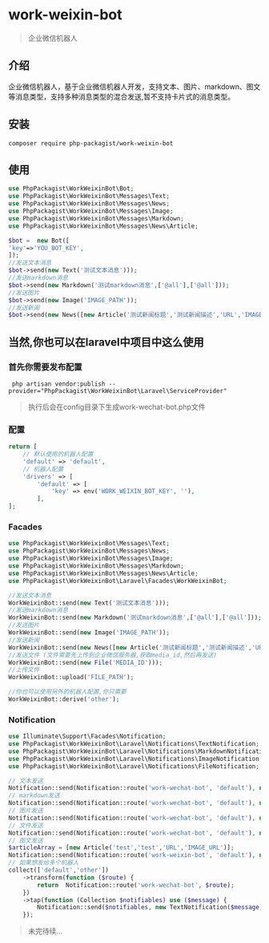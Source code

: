 # work-weixin-bot
> 企业微信机器人

## 介绍
企业微信机器人，基于企业微信机器人开发，支持文本、图片、markdown、图文等消息类型，支持多种消息类型的混合发送,暂不支持卡片式的消息类型。

## 安装
```composer require php-packagist/work-weixin-bot```

## 使用
```php
use PhpPackagist\WorkWeixinBot\Bot;
use PhpPackagist\WorkWeixinBot\Messages\Text;
use PhpPackagist\WorkWeixinBot\Messages\News;
use PhpPackagist\WorkWeixinBot\Messages\Image;
use PhpPackagist\WorkWeixinBot\Messages\Markdown;
use PhpPackagist\WorkWeixinBot\Messages\News\Article;

$bot =  new Bot([
'key'=>'YOU_BOT_KEY',
]);
//发送文本消息
$bot->send(new Text('测试文本消息')));
//发送markdown消息
$bot->send(new Markdown('测试markdown消息',['@all'],['@all']));
//发送图片
$bot->send(new Image('IMAGE_PATH'));
//发送新闻
$bot->send(new News([new Article('测试新闻标题','测试新闻描述','URL','IMAGE_URL')])));
```
## 当然,你也可以在laravel中项目中这么使用

### 首先你需要发布配置
```` php artisan vendor:publish --provider="PhpPackagist\WorkWeixinBot\Laravel\ServiceProvider"````
>执行后会在config目录下生成work-wechat-bot.php文件

### 配置
```php
return [
    // 默认使用的机器人配置
    'default' => 'default',
    // 机器人配置
    'drivers' => [
        'default' => [
            'key' => env('WORK_WEIXIN_BOT_KEY', ''),
        ],
];

````
### Facades
```php
use PhpPackagist\WorkWeixinBot\Messages\Text;
use PhpPackagist\WorkWeixinBot\Messages\News;
use PhpPackagist\WorkWeixinBot\Messages\Image;
use PhpPackagist\WorkWeixinBot\Messages\Markdown;
use PhpPackagist\WorkWeixinBot\Messages\News\Article;
use PhpPackagist\WorkWeixinBot\Laravel\Facades\WorkWeixinBot;

//发送文本消息
WorkWeixinBot::send(new Text('测试文本消息')));
//发送markdown消息
WorkWeixinBot::send(new Markdown('测试markdown消息',['@all'],['@all']));
//发送图片
WorkWeixinBot::send(new Image('IMAGE_PATH'));
//发送新闻
WorkWeixinBot::send(new News([new Article('测试新闻标题','测试新闻描述','URL','IMAGE_URL')])));
//发送文件 (文件需要先上传到企业微信服务器,获取media_id,然后再发送)
WorkWeixinBot::send(new File('MEDIA_ID')));
//上传文件
WorkWeixinBot::upload('FILE_PATH');

//你也可以使用另外的机器人配置,你只需要
WorkWeixinBot::derive('other');
```

### Notification
```php
use Illuminate\Support\Facades\Notification;
use PhpPackagist\WorkWeixinBot\Laravel\Notifications\TextNotification;
use PhpPackagist\WorkWeixinBot\Laravel\Notifications\MarkdownNotification;
use PhpPackagist\WorkWeixinBot\Laravel\Notifications\ImageNotification;
use PhpPackagist\WorkWeixinBot\Laravel\Notifications\FileNotification;

// 文本发送
Notification::send(Notification::route('work-wechat-bot', 'default'), new TextNotification('测试文本消息'));
// markdown发送
Notification::send(Notification::route('work-wechat-bot', 'default'), new MarkdownNotification('# 测试markdown消息'));
// 图片发送
Notification::send(Notification::route('work-wechat-bot', 'default'), new ImageNotification('IMAGE_PATH'));
// 文件发送
Notification::send(Notification::route('work-wechat-bot', 'default'), new FileNotification('MEDIA_ID'));
// 图文发送
$articleArray = [new Article('test','test','URL','IMAGE_URL')];
Notification::send(Notification::route('work-weixin-bot', 'default'), new NewsNotification($articleArray));
// 如果想发给多个机器人
collect(['default','other'])
    ->transform(function ($route) {
        return  Notification::route('work-wechat-bot', $route);
    })
    ->tap(function (Collection $notifiables) use ($message) {
        Notification::send($notifiables, new TextNotification($message));
    });
```
>未完待续...
